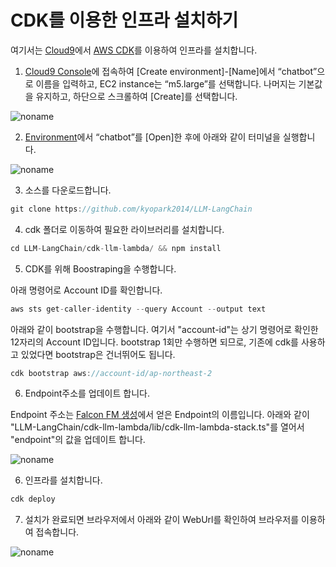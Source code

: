 # CDK를 이용한 인프라 설치하기

여기서는 [Cloud9](https://aws.amazon.com/ko/cloud9/)에서 [AWS CDK](https://aws.amazon.com/ko/cdk/)를 이용하여 인프라를 설치합니다.

1) [Cloud9 Console](https://ap-northeast-2.console.aws.amazon.com/cloud9control/home?region=ap-northeast-2#/create)에 접속하여 [Create environment]-[Name]에서 “chatbot”으로 이름을 입력하고, EC2 instance는 “m5.large”를 선택합니다. 나머지는 기본값을 유지하고, 하단으로 스크롤하여 [Create]를 선택합니다.

![noname](https://github.com/kyopark2014/chatbot-based-on-Falcon-FM/assets/52392004/7c20d80c-52fc-4d18-b673-bd85e2660850)

2) [Environment](https://ap-northeast-2.console.aws.amazon.com/cloud9control/home?region=ap-northeast-2#/)에서 “chatbot”를 [Open]한 후에 아래와 같이 터미널을 실행합니다.

![noname](https://github.com/kyopark2014/chatbot-based-on-Falcon-FM/assets/52392004/b7d0c3c0-3e94-4126-b28d-d269d2635239)

3) 소스를 다운로드합니다.

```java
git clone https://github.com/kyopark2014/LLM-LangChain
```

4) cdk 폴더로 이동하여 필요한 라이브러리를 설치합니다.

```java
cd LLM-LangChain/cdk-llm-lambda/ && npm install
```

5) CDK를 위해 Boostraping을 수행합니다.

아래 명령어로 Account ID를 확인합니다.

```java
aws sts get-caller-identity --query Account --output text
```

아래와 같이 bootstrap을 수행합니다. 여기서 "account-id"는 상기 명령어로 확인한 12자리의 Account ID입니다. bootstrap 1회만 수행하면 되므로, 기존에 cdk를 사용하고 있었다면 bootstrap은 건너뛰어도 됩니다.

```java
cdk bootstrap aws://account-id/ap-northeast-2
```


6) Endpoint주소를 업데이트 합니다.

Endpoint 주소는 [Falcon FM 생성](./deploy-falcon-fm.md)에서 얻은 Endpoint의 이름입니다. 아래와 같이 "LLM-LangChain/cdk-llm-lambda/lib/cdk-llm-lambda-stack.ts"를 열어서 "endpoint"의 값을 업데이트 합니다.

![noname](https://github.com/kyopark2014/chatbot-based-on-Falcon-FM/assets/52392004/960b8003-423f-43af-94b2-788a4c655a52)


6) 인프라를 설치합니다.

```java
cdk deploy
```

7) 설치가 완료되면 브라우저에서 아래와 같이 WebUrl를 확인하여 브라우저를 이용하여 접속합니다.


![noname](https://github.com/kyopark2014/chatbot-based-on-Falcon-FM/assets/52392004/dfc27dcd-3d46-4471-bcaf-04f0f709b4d3)
